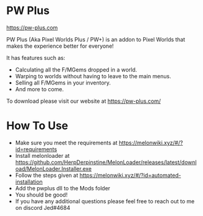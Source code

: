 # PW Plus
https://pw-plus.com

PW Plus (Aka Pixel Worlds Plus / PW+) is an addon to Pixel Worlds that makes the experience better for everyone!

It has features such as:
- Calculating all the F/MGems dropped in a world.
- Warping to worlds without having to leave to the main menus.
- Selling all F/MGems in your inventory.
- And more to come.

To download please visit our website at https://pw-plus.com/

# How To Use
- Make sure you meet the requirements at https://melonwiki.xyz/#/?id=requirements
- Install melonloader at https://github.com/HerpDerpinstine/MelonLoader/releases/latest/download/MelonLoader.Installer.exe
- Follow the steps given at https://melonwiki.xyz/#/?id=automated-installation
- Add the pwplus dll to the Mods folder
- You should be good!
- If you have any additional questions please feel free to reach out to me on discord Jed#4684
